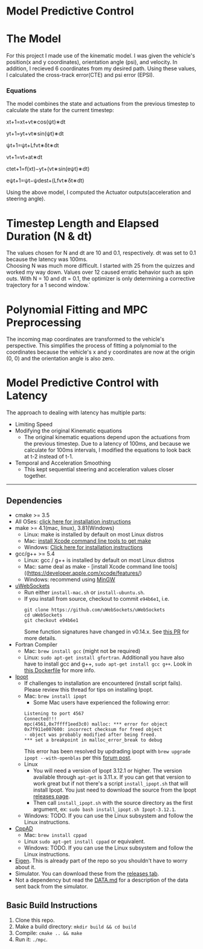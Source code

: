 # Model Predictive Control

# The Model
For this project I made use of the kinematic model.
I was given the vehicle's position(x and y coordinates), orientation angle (psi), and velocity.
In addition, I recieved 6 coordinates from my desired path.
Using these values, I calculated the cross-track error(CTE) and psi error (EPSI). 

### Equations
The model combines the state and actuations from the previous timestep to calculate the state for the current timestep:	

x​t+1​​=x​t​​+v​t​​∗cos(ψ​t​​)∗dt

y​t+1​​=y​t​​+v​t​​∗sin(ψ​t​​)∗dt

ψ​t+1​​=ψ​t​​+​L​f​​​​v​t​​​​∗δ​t​​∗dt

v​t+1​​=v​t​​+a​t​​∗dt

cte​t+1​​=f(x​t​​)−y​t​​+(v​t​​∗sin(eψ​t​​)∗dt)

eψ​t+1​​=ψ​t​​−ψdes​t​​+(​L​f​​​​v​t​​​​∗δ​t​​∗dt)

Using the above model, I computed the Actuator outputs(acceleration and steering angle). 

# Timestep Length and Elapsed Duration (N & dt)
The values chosen for N and dt are 10 and 0.1, respectively.
dt was set to 0.1 because the latency was 100ms.  
Choosing N was much more difficult. 
I started with 25 from the quizzes and worked my way down.
Values over 12 caused erratic behavior such as spin outs.
With N = 10 and dt = 0.1, the optimizer is only determining a corrective trajectory for a 1 second window.`

# Polynomial Fitting and MPC Preprocessing
The incoming map coordinates are transformed to the vehicle's perspective. 
This simplifies the process of fitting a polynomial to the coordinates because the vehicle's x and y coordinates are now at the origin (0, 0) and the orientation angle is also zero.

# Model Predictive Control with Latency
The approach to dealing with latency has multiple parts:
* Limiting Speed
* Modifying the original Kinematic equations
  * The original kinematic equations depend upon the actuations from the previous timestep. 
  Due to a latency of 100ms, and because we calculate for 100ms intervals, I modified the equations to look back at t-2 instead of t-1.
* Temporal and Acceleration Smoothing
  * This kept sequential steering and acceleration values closer together. 

---

## Dependencies

* cmake >= 3.5
 * All OSes: [click here for installation instructions](https://cmake.org/install/)
* make >= 4.1(mac, linux), 3.81(Windows)
  * Linux: make is installed by default on most Linux distros
  * Mac: [install Xcode command line tools to get make](https://developer.apple.com/xcode/features/)
  * Windows: [Click here for installation instructions](http://gnuwin32.sourceforge.net/packages/make.htm)
* gcc/g++ >= 5.4
  * Linux: gcc / g++ is installed by default on most Linux distros
  * Mac: same deal as make - [install Xcode command line tools]((https://developer.apple.com/xcode/features/)
  * Windows: recommend using [MinGW](http://www.mingw.org/)
* [uWebSockets](https://github.com/uWebSockets/uWebSockets)
  * Run either `install-mac.sh` or `install-ubuntu.sh`.
  * If you install from source, checkout to commit `e94b6e1`, i.e.
    ```
    git clone https://github.com/uWebSockets/uWebSockets 
    cd uWebSockets
    git checkout e94b6e1
    ```
    Some function signatures have changed in v0.14.x. See [this PR](https://github.com/udacity/CarND-MPC-Project/pull/3) for more details.
* Fortran Compiler
  * Mac: `brew install gcc` (might not be required)
  * Linux: `sudo apt-get install gfortran`. Additionall you have also have to install gcc and g++, `sudo apt-get install gcc g++`. Look in [this Dockerfile](https://github.com/udacity/CarND-MPC-Quizzes/blob/master/Dockerfile) for more info.
* [Ipopt](https://projects.coin-or.org/Ipopt)
  * If challenges to installation are encountered (install script fails).  Please review this thread for tips on installing Ipopt.
  * Mac: `brew install ipopt`
       +  Some Mac users have experienced the following error:
       ```
       Listening to port 4567
       Connected!!!
       mpc(4561,0x7ffff1eed3c0) malloc: *** error for object 0x7f911e007600: incorrect checksum for freed object
       - object was probably modified after being freed.
       *** set a breakpoint in malloc_error_break to debug
       ```
       This error has been resolved by updrading ipopt with
       ```brew upgrade ipopt --with-openblas```
       per this [forum post](https://discussions.udacity.com/t/incorrect-checksum-for-freed-object/313433/19).
  * Linux
    * You will need a version of Ipopt 3.12.1 or higher. The version available through `apt-get` is 3.11.x. If you can get that version to work great but if not there's a script `install_ipopt.sh` that will install Ipopt. You just need to download the source from the Ipopt [releases page](https://www.coin-or.org/download/source/Ipopt/).
    * Then call `install_ipopt.sh` with the source directory as the first argument, ex: `sudo bash install_ipopt.sh Ipopt-3.12.1`. 
  * Windows: TODO. If you can use the Linux subsystem and follow the Linux instructions.
* [CppAD](https://www.coin-or.org/CppAD/)
  * Mac: `brew install cppad`
  * Linux `sudo apt-get install cppad` or equivalent.
  * Windows: TODO. If you can use the Linux subsystem and follow the Linux instructions.
* [Eigen](http://eigen.tuxfamily.org/index.php?title=Main_Page). This is already part of the repo so you shouldn't have to worry about it.
* Simulator. You can download these from the [releases tab](https://github.com/udacity/self-driving-car-sim/releases).
* Not a dependency but read the [DATA.md](./DATA.md) for a description of the data sent back from the simulator.


## Basic Build Instructions


1. Clone this repo.
2. Make a build directory: `mkdir build && cd build`
3. Compile: `cmake .. && make`
4. Run it: `./mpc`.
